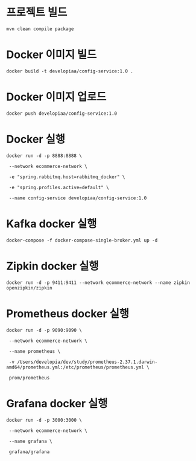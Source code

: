 # 프로젝트 빌드
`mvn clean compile package`

# Docker 이미지 빌드
`docker build -t developiaa/config-service:1.0 .`

# Docker 이미지 업로드
`docker push developiaa/config-service:1.0`

# Docker 실행
```shell
docker run -d -p 8888:8888 \

 --network ecommerce-network \
 
 -e "spring.rabbitmq.host=rabbitmq_docker" \
 
 -e "spring.profiles.active=default" \
 
 --name config-service developiaa/config-service:1.0
```

# Kafka docker 실행
`docker-compose -f docker-compose-single-broker.yml up -d`

# Zipkin docker 실행
`docker run -d -p 9411:9411 --network ecommerce-network --name zipkin openzipkin/zipkin `

# Prometheus docker 실행
```shell
docker run -d -p 9090:9090 \

 --network ecommerce-network \

 --name prometheus \

 -v /Users/developia/dev/study/prometheus-2.37.1.darwin-amd64/prometheus.yml:/etc/prometheus/prometheus.yml \

 prom/prometheus 
```

# Grafana docker 실행
```shell
docker run -d -p 3000:3000 \

 --network ecommerce-network \

 --name grafana \

 grafana/grafana
```

